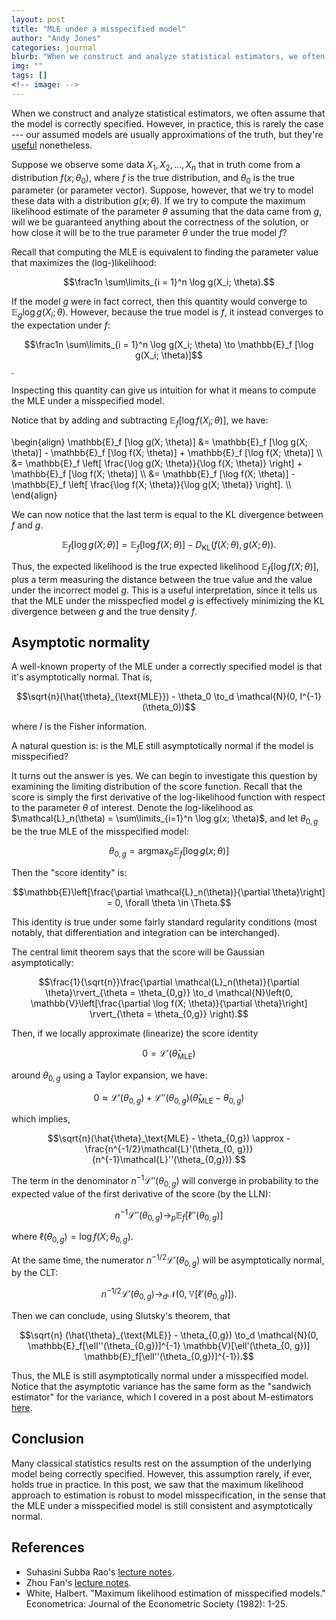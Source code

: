 ```yaml
---
layout: post
title: "MLE under a misspecified model"
author: "Andy Jones"
categories: journal
blurb: "When we construct and analyze statistical estimators, we often assume that the model is correctly specified. However, in practice, this is rarely the case --- our assumed models are usually approximations of the truth, but they're useful nonetheless."
img: ""
tags: []
<!-- image: -->
---
```




When we construct and analyze statistical estimators, we often assume that the model is correctly specified. However, in practice, this is rarely the case --- our assumed models are usually approximations of the truth, but they're [useful](https://www.wikiwand.com/en/All_models_are_wrong) nonetheless.

Suppose we observe some data $X_1, X_2, \dots, X_n$ that in truth come from a distribution $f(x; \theta_0)$, where $f$ is the true distribution, and $\theta_0$ is the true parameter (or parameter vector). Suppose, however, that we try to model these data with a distribution $g(x; \theta)$. If we try to compute the maximum likelihood estimate of the parameter $\theta$ assuming that the data came from $g$, will we be guaranteed anything about the correctness of the solution, or how close it will be to the true parameter $\theta$ under the true model $f$?

Recall that computing the MLE is equivalent to finding the parameter value that maximizes the (log-)likelihood:

$$\frac1n \sum\limits_{i = 1}^n \log g(X_i; \theta).$$

If the model $g$ were in fact correct, then this quantity would converge to $\mathbb{E}_g \log g(X_i; \theta)$. However, because the true model is $f$, it instead converges to the expectation under $f$:

$$\frac1n \sum\limits_{i = 1}^n \log g(X_i; \theta) \to \mathbb{E}_f [\log g(X_i; \theta)]$$.

Inspecting this quantity can give us intuition for what it means to compute the MLE under a misspecified model.

Notice that by adding and subtracting $\mathbb{E}_f [\log f(X_i; \theta)]$, we have:

\begin{align} \mathbb{E}_f [\log g(X; \theta)] &= \mathbb{E}_f [\log g(X; \theta)] - \mathbb{E}_f [\log f(X; \theta)] + \mathbb{E}_f [\log f(X; \theta)] \\\ &= \mathbb{E}_f \left[ \frac{\log g(X; \theta)}{\log f(X; \theta)} \right] + \mathbb{E}_f [\log f(X; \theta)] \\\ &= \mathbb{E}_f [\log f(X; \theta)] - \mathbb{E}_f \left[ \frac{\log f(X; \theta)}{\log g(X; \theta)} \right]. \\\ \end{align}

We can now notice that the last term is equal to the KL divergence between $f$ and $g$.

$$\mathbb{E}_f [\log g(X; \theta)] = \mathbb{E}_f [\log f(X; \theta)] - D_{\text{KL}}(f(X; \theta), g(X; \theta)).$$

Thus, the expected likelihood is the true expected likelihood $\mathbb{E}_f [\log f(X; \theta)]$, plus a term measuring the distance between the true value and the value under the incorrect model $g$. This is a useful interpretation, since it tells us that the MLE under the misspecfied model $g$ is effectively minimizing the KL divergence between $g$ and the true density $f$.

## Asymptotic normality

A well-known property of the MLE under a correctly specified model is that it's asymptotically normal. That is,

$$\sqrt{n}(\hat{\theta}_{\text{MLE}}) - \theta_0 \to_d \mathcal{N}(0, I^{-1}(\theta_0))$$

where $I$ is the Fisher information.

A natural question is: is the MLE still asymptotically normal if the model is misspecified?

It turns out the answer is yes. We can begin to investigate this question by examining the limiting distribution of the score function. Recall that the score is simply the first derivative of the log-likelihood function with respect to the parameter $\theta$ of interest. Denote the log-likelihood as $\mathcal{L}_n(\theta) = \sum\limits_{i=1}^n \log g(x; \theta)$, and let $\theta_{0, g}$ be the true MLE of the misspecified model:

$$\theta_{0, g} = \text{arg}\max_\theta \mathbb{E}_f [\log g(x; \theta)]$$

Then the "score identity" is:

$$\mathbb{E}\left[\frac{\partial \mathcal{L}_n(\theta)}{\partial \theta}\right] = 0,  \forall \theta \in \Theta.$$

This identity is true under some fairly standard regularity conditions (most notably, that differentiation and integration can be interchanged).

The central limit theorem says that the score will be Gaussian asymptotically:

$$\frac{1}{\sqrt{n}}\frac{\partial \mathcal{L}_n(\theta)}{\partial \theta}\rvert_{\theta = \theta_{0,g}} \to_d \mathcal{N}\left(0, \mathbb{V}\left[\frac{\partial \log f(X; \theta)}{\partial  \theta}\right] \rvert_{\theta = \theta_{0,g}} \right).$$


Then, if we locally approximate (linearize) the score identity 

$$0 = \mathcal{L}'(\hat{\theta}_\text{MLE})$$

around $\theta_{0, g}$ using a Taylor expansion, we have:

$$0 \approx \mathcal{L}'(\theta_{0, g}) + \mathcal{L}''(\theta_{0,g})(\hat{\theta}_\text{MLE} - \theta_{0,g})$$

which implies, 

$$\sqrt{n}(\hat{\theta}_\text{MLE} - \theta_{0,g}) \approx -\frac{n^{-1/2}\mathcal{L}'(\theta_{0, g})}{n^{-1}\mathcal{L}''(\theta_{0,g})}.$$

The term in the denominator $n^{-1}\mathcal{L}''(\theta_{0,g})$ will converge in probability to the expected value of the first derivative of the score (by the LLN):

$$n^{-1}\mathcal{L}''(\theta_{0,g}) \to_p \mathbb{E}_f[\ell''(\theta_{0,g})]$$

where $\ell(\theta_{0, g}) = \log f(X; \theta_{0, g})$.

At the same time, the numerator $n^{-1/2}\mathcal{L}'(\theta_{0, g})$ will be asymptotically normal, by the CLT:

$$n^{-1/2}\mathcal{L}'(\theta_{0, g}) \to_d \mathcal{N}\left( 0, \mathbb{V}[\ell'(\theta_{0, g})] \right).$$

Then we can conclude, using Slutsky's theorem, that

$$\sqrt{n} (\hat{\theta}_{\text{MLE}} - \theta_{0,g}) \to_d \mathcal{N}(0, \mathbb{E}_f[\ell''(\theta_{0,g})]^{-1} \mathbb{V}[\ell'(\theta_{0, g})] \mathbb{E}_f[\ell''(\theta_{0,g})]^{-1}).$$

Thus, the MLE is still asymptotically normal under a misspecified model. Notice that the asymptotic variance has the same form as the "sandwich estimator" for the variance, which I covered in a post about M-estimators [here](https://andrewcharlesjones.github.io/posts/2019/12/mestimation/).

## Conclusion

Many classical statistics results rest on the assumption of the underlying model being correctly specified. However, this assumption rarely, if ever, holds true in practice. In this post, we saw that the maximum likelihood approach to estimation is robust to model misspecification, in the sense that the MLE under a misspecified model is still consistent and asymptotically normal.

## References

- Suhasini Subba Rao's [lecture notes](https://www.stat.tamu.edu/~suhasini/teaching613/chapter5.pdf).
- Zhou Fan's [lecture notes](https://web.stanford.edu/class/archive/stats/stats200/stats200.1172/Lecture16.pdf).
- White, Halbert. "Maximum likelihood estimation of misspecified models." Econometrica: Journal of the Econometric Society (1982): 1-25.
